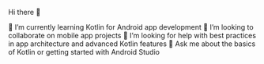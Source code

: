Hi there 👋

🌱 I’m currently learning Kotlin for Android app development
👯 I’m looking to collaborate on mobile app projects
🤔 I’m looking for help with best practices in app architecture and advanced Kotlin features
💬 Ask me about the basics of Kotlin or getting started with Android Studio
